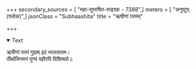 +++
secondary_sources = [ "महा-सुभाषित-सङ्ग्रहः - 7388",]
meters = [ "अनुष्टुप् (श्लोक)",]
jsonClass = "Subhaashita"
title = "ऋषीणां परमम्"

+++

<details open><summary>Text</summary>

ऋषीणां परमं गुह्यम् इदं भरतसत्तम।  
तीर्थाभिगमनं पुण्यं यज्ञैरपि विशिष्यते॥
</details>
